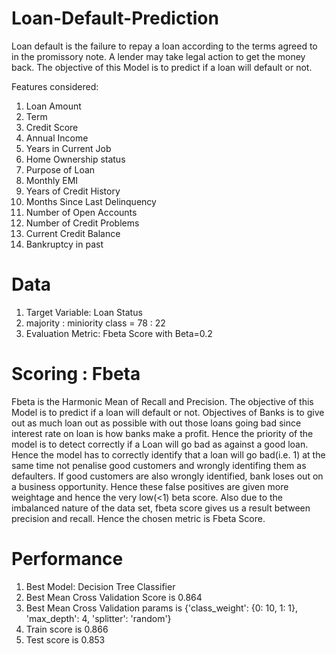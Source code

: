 # Loan-Default-Prediction

Loan default is the failure to repay a loan according to the terms agreed to in the promissory note. A lender may take legal action to get the money back.
The objective of this Model is to predict if a loan will default or not.

Features considered:
1) Loan Amount
2) Term
3) Credit Score
4) Annual Income
5) Years in Current Job
6) Home Ownership status
7) Purpose of Loan
8) Monthly EMI
9) Years of Credit History
10) Months Since Last Delinquency 
11) Number of Open Accounts
12) Number of Credit Problems
13) Current Credit Balance
14) Bankruptcy in past

# Data
1) Target Variable: Loan Status
2) majority : miniority class = 78 : 22
3) Evaluation Metric: Fbeta Score with Beta=0.2

# Scoring : Fbeta
Fbeta is the Harmonic Mean of Recall and Precision.
The objective of this Model is to predict if a loan will default or not. Objectives of Banks is to give out as much loan out as possible with out those loans going bad since interest rate on loan is how banks make a profit. Hence the priority of the model is to detect correctly if a Loan will go bad as against a good loan. Hence the model has to correctly identify that a loan will go bad(i.e. 1) at the same time not penalise good customers and wrongly identifing them as defaulters. If good customers are also wrongly identified, bank loses out on a business opportunity. Hence these false positives are given more weightage and hence the very low(<1) beta score. Also due to the imbalanced nature of the data set, fbeta score gives us a result between precision and recall. Hence the chosen metric is Fbeta Score.

# Performance
1) Best Model: Decision Tree Classifier
2) Best Mean Cross Validation Score is 0.864
3) Best Mean Cross Validation params is {'class_weight': {0: 10, 1: 1}, 'max_depth': 4, 'splitter': 'random'}
4) Train score is 0.866
5) Test score is 0.853
